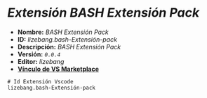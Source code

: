 <!-- Autor: Daniel Benjamin Perez Morales -->
<!-- GitHub: https://github.com/DanielBenjaminPerezMoralesDev13 -->
<!-- GitLab: https://gitlab.com/DanielBenjaminPerezMoralesDev13 -->
<!-- Correo electrónico: danielperezdev@proton.me -->

# ***Extensión BASH Extensión Pack***

- **Nombre:** *BASH Extensión Pack*
- **ID:** *lizebang.bash-Extensión-pack*
- **Descripción:** *BASH Extensión Pack*
- **Versión:** *`0.0.4`*
- **Editor:** *lizebang*
- **[Vínculo de VS Marketplace](https://marketplace.visualstudio.com/items?itemName=lizebang.bash-Extensión-pack "https://marketplace.visualstudio.com/items?itemName=lizebang.bash-Extensión-pack")**

```plaintext
# Id Extensión Vscode
lizebang.bash-Extensión-pack
```
